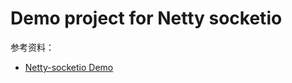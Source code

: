 # Demo project for Netty socketio

参考资料：
- [Netty-socketio Demo](https://github.com/mrniko/netty-socketio-demo)